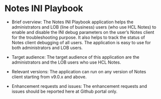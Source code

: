 # Notes INI Playbook

- Brief overview:
The Notes INI Playbook application helps the administrators and LOB (line of business) users (who use HCL Notes) to enable and disable the 
INI debug parameters on the user’s Notes client for the troubleshooting purpose. It also helps to track 
the status of Notes client debugging of all users. The application is easy to use for both administrators 
and LOB users.

- Target audience:
The target audience of this application are the administrators and the LOB users who use HCL Notes.

- Relevant versions:
The application can run on any version of Notes client starting from v9.0.x and above.

- Enhancement requests and issues:
The enhancement requests and issues should be reported here at Github portal only.

